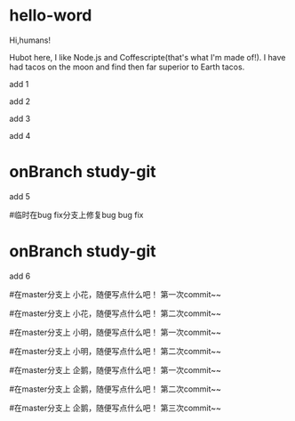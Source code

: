 # hello-word
Hi,humans!

Hubot here, I like Node.js and Coffescripte(that's what I'm made of!).
I have had tacos on the moon and find then far superior to Earth tacos.

add 1

add 2


add 3


add 4
# onBranch study-git
add 5

#临时在bug fix分支上修复bug
bug fix
# onBranch study-git
add 6


#在master分支上
小花，随便写点什么吧！ 第一次commit~~

#在master分支上
小花，随便写点什么吧！ 第二次commit~~


#在master分支上
小明，随便写点什么吧！ 第一次commit~~

#在master分支上
小明，随便写点什么吧！ 第二次commit~~

#在master分支上
企鹅，随便写点什么吧！ 第一次commit~~

#在master分支上
企鹅，随便写点什么吧！ 第二次commit~~

#在master分支上
企鹅，随便写点什么吧！ 第三次commit~~